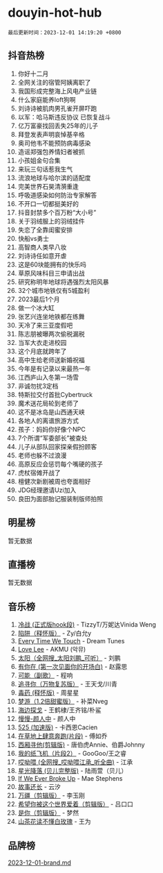 # douyin-hot-hub

`最后更新时间：2023-12-01 14:19:20 +0800`

## 抖音热榜

1. 你好十二月
1. 全网关注的宿管阿姨离职了
1. 我国形成完整海上风电产业链
1. 什么家庭能养loft狗啊
1. 刘诗诗被肌肉男孔雀开屏吓跑
1. 以军：哈马斯违反协议 已恢复战斗
1. 亿万富豪找回丢失25年的儿子
1. 拜登发表声明哀悼基辛格
1. 奥司他韦不能预防病毒感染
1. 造谣郑强包养情妇者被抓
1. 小孩姐金句合集
1. 来玩三句话惹我生气
1. 流浪地球与哈尔滨的适配度
1. 完美世界石昊清漪重逢
1. 呼吸道感染如何防治专家解答
1. 不开口一切都挺美好的
1. 抖音封禁多个百万粉“大小号”
1. 关于羽绒服上的羽绒挂件
1. 失恋了全靠闺蜜安排
1. 快船vs勇士
1. 高智商人类早八妆
1. 刘诗诗任如意开虐
1. 这是60块能拥有的快乐吗
1. 草原风味科目三申请出战
1. 研究称明年地球将遇强烈太阳风暴
1. 32个城市地铁仅有5城盈利
1. 2023最后1个月
1. 做一个冰大缸
1. 张艺兴连坐地铁都在练舞
1. 天冷了来三亚度假吧
1. 陈志朋被曝两次偷税漏税
1. 当军大衣走进校园
1. 这个月底就跨年了
1. 高中生给老师送新婚祝福
1. 今年是有记录以来最热一年
1. 江西庐山入冬第一场雪
1. 非诚勿扰3定档
1. 特斯拉交付首批Cybertruck
1. 魔术送花局轮到老师了
1. 这不是冰岛是山西通天峡
1. 各地人的离谱旅游方式
1. 孩子：妈妈你好像个NPC
1. 7个所谓“军委部长”被查处
1. 儿子从部队回家探亲假扮顾客
1. 老师也躲不过浪漫
1. 高原反应会惩罚每个嘴硬的孩子
1. 虎杖宿傩开战了
1. 檀健次新剧被周也夸面相好
1. JDG经理邀请Uzi加入
1. 良田为面部胎记服装制版师拍照

## 明星榜

暂无数据

## 直播榜

暂无数据

## 音乐榜

1. [冷战 (正式版hook段)](https://sf3-cdn-tos.douyinstatic.com/obj/tos-cn-ve-2774/oMuEoiBasWApEMVDgNiI8VAByNmwo5J0pyf8Yx) - TizzyT/万妮达Vinida Weng
1. [陷阱（释怀版）](https://sf6-cdn-tos.douyinstatic.com/obj/tos-cn-ve-2774/oE8C21LeZrzKLDFfQYgMzx4GAIHageG5IzayY7) - Zy/白允y
1. [Every Time We Touch](https://sf3-cdn-tos.douyinstatic.com/obj/tos-cn-ve-2774/ogN6lUKQeBBfEVhIOMikG1CcJjugxk1tztZyhP) - Dream Tunes
1. [Love Lee](https://sf6-cdn-tos.douyinstatic.com/obj/tos-cn-ve-2774/o05GbkJGbCBTdDnMtB0fwOYgkeZp23vrWQDQBS) - AKMU (악뮤)
1. [太阳（全网搜_太阳刘鹏_可听）](https://sf3-cdn-tos.douyinstatic.com/obj/tos-cn-ve-2774/ogWbyIQnlBFImVbeDocRdCIYtBHlbJXgfZMvgz) - 刘鹏
1. [有你在 (第一次见面你的开场白)](https://sf6-cdn-tos.douyinstatic.com/obj/tos-cn-ve-2774/oAthrQ3ClJBfI57uBoFEgNDYtNCZ0TSYQQfxQ0) - 赵露思
1. [可能（副歌）](https://sf6-cdn-tos.douyinstatic.com/obj/tos-cn-ve-2774/cde1731888894259b333569393c2fb51) - 程响
1. [追寻你（万物复苏版）](https://sf6-cdn-tos.douyinstatic.com/obj/tos-cn-ve-2774/oYeAZJsbjIDit9APmBg8u6uDUQnHmoCf3gbo74) - 王天戈/川青
1. [毒药 (释怀版)](https://sf6-cdn-tos.douyinstatic.com/obj/tos-cn-ve-2774/oYILMEAzspdZBIzy4frJNB8ZHPHWAhiwowd4Ad) - 周星星
1. [梦游（1.2倍甜蜜版）](https://sf6-cdn-tos.douyinstatic.com/obj/tos-cn-ve-2774/o4gyAUm8hwufoEABmwVIiQtHsFuGzAEEWtNMzo) - 补菜Nveg
1. [海边探戈](https://sf3-cdn-tos.douyinstatic.com/obj/tos-cn-ve-2774/os9gE0VQCGqt6VQkZDyBBYvfSDY0QFe3vVmubn) - 王鹤棣/王齐铭/朴鲨
1. [慢慢-颜人中](https://sf3-cdn-tos.douyinstatic.com/obj/tos-cn-ve-2774/ocjHNfBXdBxQNC8ZGAeoLMFTUgtBg8bkExunDC) - 颜人中
1. [525 (加速版)](https://sf6-cdn-tos.douyinstatic.com/obj/tos-cn-ve-2774/oIfKCtqfDyP8Vc9FpAPgWMyezT6LnDT1abRwGg) - 卡西恩Cacien
1. [在草地上肆意奔跑(片段)](https://sf3-cdn-tos.douyinstatic.com/obj/tos-cn-ve-2774/8831d494742f45dabdfa8adb8b817259) - 傅如乔
1. [西厢寻他(剪辑版)](https://sf6-cdn-tos.douyinstatic.com/obj/tos-cn-ve-2774/oUsAVfAQKlRNxEv5qxvIB8o5qmIWUcXbzJKJhw) - 唐伯虎Annie、伯爵Johnny
1. [我的纸飞机（片段2）](https://sf3-cdn-tos.douyinstatic.com/obj/tos-cn-ve-2774/oM2ZrKcg2CD5AeRB2gkeXOFB1IxAGJdZPazYHf) - GooGoo/王之睿
1. [哎呦喂 (全网搜_哎呦喂江承_听全曲)](https://sf3-cdn-tos.douyinstatic.com/obj/tos-cn-ve-2774/o0uEo63ECfIFdmwKF5HMzF1FCfItHEagDDeCAL) - 江承
1. [星光降落 (贝儿完整版)](https://sf6-cdn-tos.douyinstatic.com/obj/tos-cn-ve-2774/okwB9hAwyAtsFFkFBzAX1hOOfQuIoMNs0W2Mwr) - 陆雨萱（贝儿）
1. [If We Ever Broke Up](https://sf3-cdn-tos.douyinstatic.com/obj/tos-cn-ve-2774/o8onj5HDk0ImtBmO0URBfeyCDXQJMYkQ1gb8Zy) - Mae Stephens
1. [故事还长](https://sf6-cdn-tos.douyinstatic.com/obj/tos-cn-ve-2774/30a26758c8594f0ab81ac675c33ee2c5) - 云汐
1. [万疆（剪辑版）](https://sf6-cdn-tos.douyinstatic.com/obj/tos-cn-ve-2774/ooG7oVgFlDTelKCjCsTTobQvbdtj1BBQXnfZd8) - 李玉刚
1. [希望你被这个世界爱着（剪辑版）](https://sf6-cdn-tos.douyinstatic.com/obj/tos-cn-ve-2774/oo4H3BfEygN7l7bQaMBOZHCQ1eI4FqtED5skQ2) - 吕口口
1. [是你（剪辑版）](https://sf6-cdn-tos.douyinstatic.com/obj/tos-cn-ve-2774/46019dae783c4c969944217fe1cfafc4) - 梦然
1. [山茶花读不懂白玫瑰](https://sf6-cdn-tos.douyinstatic.com/obj/tos-cn-ve-2774/osfn8B7DktrRHEPJgPCfDbw7QDQEkwC16BxZg9) - 王为

## 品牌榜

[2023-12-01-brand.md](2023-12-01-brand.md)
